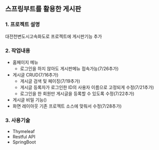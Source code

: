 ## 스프링부트를 활용한 게시판
### 1. 프로젝트 설명
대전천변도시고속화도로 프로젝트에 게시판기능 추가

### 2. 작업내용
- 홈페이지 메뉴
  - 로그인을 하지 않아도 게시판메뉴 접속가능(7/26추가)
- 게시글 CRUD(7/16추가)
   - 게시글 검색 및 페이징(7/19추가)
   - 게시글 등록자가 로그인한 ID의 사용자 이름으로 고정되게 수정(7/21추가)
   - 로그인을 한 회원만 게시글을 등록할 수 있도록 수정(7/22추가)
- 게시글 비밀 기능()
- 화면 레이아웃 기존 프로젝트 소스에 맞춰서 수정(7/28추가)
### 3. 사용기술
- Thymeleaf
- Restful API
- SpringBoot
